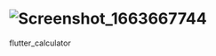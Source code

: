 # ![Screenshot_1663667744](https://user-images.githubusercontent.com/103131773/191229363-0e21d5b0-f9d4-4167-820a-2bf837a388b9.png)
flutter_calculator

